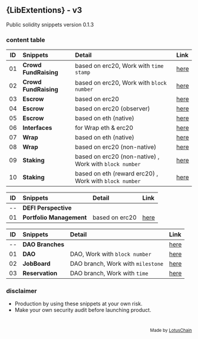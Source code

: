 ## {LibExtentions} - v3
Public solidity snippets version 0.1.3

### content table
| ID | Snippets | Detail | Link |
|----|:---|:---|:---|
| 01 | **Crowd FundRaising** | based on erc20, Work with `time stamp` | [here](./CrowdFund/CrowdFundBasedTime.sol) |
| 02 | **Crowd FundRaising** | based on erc20, Work with `block number` | [here](./CrowdFund/CrowdFundBasedBlock.sol) |
| 03 | **Escrow** | based on erc20 | [here](./Escrow/Escrow.sol) |
| 04 | **Escrow** | based on erc20 (observer) | [here](./Escrow/EscrowObserver.sol) |
| 05 | **Escrow** | based on eth (native) | [here](./Escrow/EscrowObserverEth.sol) |
| 06 | **Interfaces** | for Wrap eth & erc20 | [here](./Wrap/WrapInterfaces.sol) |
| 07 | **Wrap** | based on eth (native) | [here](./Wrap/WrapETH.sol) |
| 08 | **Wrap** | based on erc20 (non-native) | [here](./Wrap/WrapErc20.sol) |
| 09 | **Staking** | based on erc20 (non-native) , Work with `block number` | [here](./Staking/StakingERC20.sol) |
| 10 | **Staking** | based on eth (reward erc20) , Work with `block number` | [here](./Staking/StakingETH.sol) |

| ID | Snippets | Detail | Link |
|----|:---|:---|:---|
| -- | **DEFI Perspective** |  |  |
| 01 | **Portfolio Management** | based on erc20 | [here](./Portfolio/PortfolioManagement.sol) |

| ID | Snippets | Detail | Link |
|----|:---|:---|:---|
| -- | **DAO Branches** |  | [here](./DAO) |
| 01 | **DAO** | DAO, Work with `block number` | [here](./DAO/DAO.sol) |
| 02 | **JobBoard** | DAO branch, Work with `milestone` | [here](./DAO/FreelancePlatform.sol) |
| 03 | **Reservation** | DAO branch, Work with `time` | [here](./DAO/INNKeeper.sol) |

### disclaimer
- Production by using these snippets at your own risk.
- Make your own security audit before launching product.

# 

<div align="right">
<sub>Made by <a href="https://lotuschain.org">LotusChain</a></sub>
</div>
